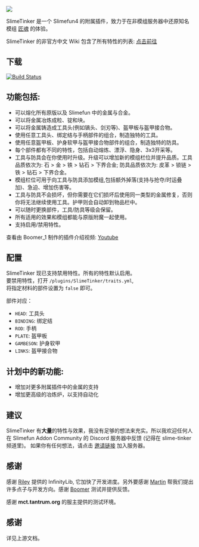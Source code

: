 ![](https://cdn.jsdelivr.net/gh/Sefiraat/SlimeTinker/images/logo/logo_large.png)

SlimeTinker 是一个 Slimefun4 的附属插件，致力于在非模组服务器中还原知名模组 [匠魂](https://www.curseforge.com/minecraft/mc-mods/tinkers-construct) 的体验。

SlimeTinker 的非官方中文 Wiki 包含了所有特性的列表: [点击前往](https://slimefun-addons-wiki.guizhanss.cn/slime-tinker/)

## 下载

[![Build Status](https://builds.guizhanss.com/api/badge/SlimefunGuguProject/SlimeTinker/master/latest)](https://builds.guizhanss.com/SlimefunGuguProject/SlimeTinker/master)

## 功能包括:

* 可以熔化所有原版以及 Slimefun 中的金属与合金。
* 可以将金属冶炼成粒、锭和块。
* 可以将金属铸造成工具头(例如镐头、剑刃等)、盔甲板与盔甲接合物。
* 使用任意工具头、绑定结与手柄部件的组合，制造独特的工具。
* 使用任意盔甲板、护身软甲与盔甲接合物部件的组合，制造独特的防具。
* 每个部件都有不同的特性，包括自动熔炼、漂浮、隐身、3x3开采等。
* 工具与防具会在你使用时升级。升级可以增加新的模组栏位并提升品质。工具品质依次为: 石 > 金 > 铁 > 钻石 > 下界合金; 防具品质依次为: 皮革 > 锁链 > 铁 > 钻石 > 下界合金。
* 模组栏位可用于向工具与防具添加模组,包括额外掉落(支持与抢夺/时运叠加)、急迫、增加伤害等。
* 工具与防具不会损坏，但你需要在它们损坏后使用同一类型的金属修复，否则你将无法继续使用工具。护甲则会自动卸到物品栏中。
* 可以随时更换部件，工具/防具等级会保留。
* 所有适用的效果和模组都能与原版附魔一起使用。
* 支持启用/禁用特性。

查看由 Boomer_1 制作的插件介绍视频: [Youtube](https://youtu.be/gAUoxj-h26s)

## 配置

SlimeTinker 现已支持禁用特性。所有的特性默认启用。  
要禁用特性，打开 `/plugins/SlimeTinker/traits.yml`,  
将指定材料的部件设置为 `false` 即可。

部件对应：

- `HEAD`: 工具头
- `BINDING`: 绑定结
- `ROD`: 手柄
- `PLATE`: 盔甲板
- `GAMBESON`: 护身软甲
- `LINKS`: 盔甲接合物

## 计划中的新功能:

* 增加对更多附属插件中的金属的支持
* 增加更高级的冶炼炉，以支持自动化

## 建议

SlimeTinker 有**大量**的特性与效果，我没有足够的想法来充实。所以我欢迎任何人在 Slimefun Addon Community 的 Discord 服务器中反馈 (记得在 slime-tinker 频道里)。 如果你有任何想法，请点击 [邀请链接](https://discord.gg/SqD3gg5SAU) 加入服务器。

## 感谢

感谢 [Riley](https://github.com/Mooy1) 提供的 InfinityLib, 它加快了开发进度。另外要感谢 [Martin](https://github.com/martinbrom) 帮我们提出许多点子与开发方向。感谢 [Boomer](https://www.youtube.com/channel/UC2ZmER18YBRYube-62-JVpA) 测试并提供反馈。

感谢 **mct.tantrum.org** 的服主提供的测试环境。

## 感谢

详见上游文档。
